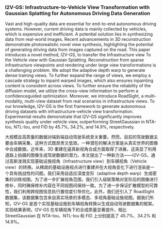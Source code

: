 ### I2V-GS: Infrastructure-to-Vehicle View Transformation with Gaussian Splatting for Autonomous Driving Data Generation

Vast and high-quality data are essential for end-to-end autonomous driving systems. However, current driving data is mainly collected by vehicles, which is expensive and inefficient. A potential solution lies in synthesizing data from real-world images. Recent advancements in 3D reconstruction demonstrate photorealistic novel view synthesis, highlighting the potential of generating driving data from images captured on the road. This paper introduces a novel method, I2V-GS, to transfer the Infrastructure view To the Vehicle view with Gaussian Splatting. Reconstruction from sparse infrastructure viewpoints and rendering under large view transformations is a challenging problem. We adopt the adaptive depth warp to generate dense training views. To further expand the range of views, we employ a cascade strategy to inpaint warped images, which also ensures inpainting content is consistent across views. To further ensure the reliability of the diffusion model, we utilize the cross-view information to perform a confidenceguided optimization. Moreover, we introduce RoadSight, a multi-modality, multi-view dataset from real scenarios in infrastructure views. To our knowledge, I2V-GS is the first framework to generate autonomous driving datasets with infrastructure-vehicle view transformation. Experimental results demonstrate that I2V-GS significantly improves synthesis quality under vehicle view, outperforming StreetGaussian in NTA-Iou, NTL-Iou, and FID by 45.7%, 34.2%, and 14.9%, respectively.

大规模且高质量的数据对端到端自动驾驶系统至关重要。然而，目前的驾驶数据主要由车辆采集，这种方式既昂贵又低效。一种潜在的解决方案是从真实世界的图像中合成数据。近年来，3D 重建在逼真新视角合成方面取得了进展，这突显了利用道路上拍摄的图像生成驾驶数据的潜力。本文提出了一种新方法——I2V-GS，通过高斯泼溅实现基础设施视角（Infrastructure view）到车辆视角（Vehicle view）的转换。从稀疏的基础设施视点进行重建并在大视角变化下进行渲染是一个具有挑战性的问题。我们采用自适应深度变形（adaptive depth warp）生成密集的训练视图。为了进一步扩展视角范围，我们引入级联策略对变形后的图像进行修补，同时确保修补内容在不同视图间保持一致。为了进一步保证扩散模型的可靠性，我们利用跨视图信息执行置信度引导优化。此外，我们还引入了 RoadSight 数据集，该数据集包含来自真实场景的多模态、多视角基础设施视图。据我们所知，I2V-GS 是首个实现基础设施到车辆视角转换以生成自动驾驶数据集的框架。实验结果表明，I2V-GS 在车辆视角下的合成质量显著提升，相比 StreetGaussian 在 NTA-Iou、NTL-Iou 和 FID 上分别提高了 45.7%、34.2% 和 14.9%。
